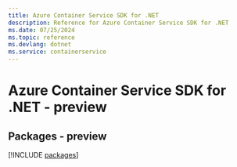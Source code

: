 ```yaml
---
title: Azure Container Service SDK for .NET
description: Reference for Azure Container Service SDK for .NET
ms.date: 07/25/2024
ms.topic: reference
ms.devlang: dotnet
ms.service: containerservice
---
```

# Azure Container Service SDK for .NET - preview
## Packages - preview
[!INCLUDE [packages](container-service-index.md)]